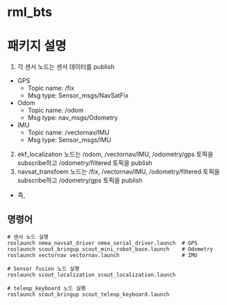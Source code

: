 # rml_bts

# 패키지 설명

1. 각 센서 노드는 센서 데이터를 publish
  - GPS
    - Topic name: /fix
    - Msg type: Sensor_msgs/NavSatFix
  - Odom
    - Topic name: /odom
    - Msg type: nav_msgs/Odometry
  - IMU
    - Topic name: /vectornav/IMU
    - Msg type: Sensor_msgs/IMU
2. ekf_localization 노드는 /odom, /vectornav/IMU, /odometry/gps 토픽을 subscribe하고 /odometry/filtered 토픽을 publish
3. navsat_transfoem 노드는 /fix, /vectornav/IMU, /odometry/filtered 토픽을 subscribe하고 /odometry/gps 토픽을 publish
- 즉, 

## 명령어

```
# 센서 노드 실행
roslaunch nmea_navsat_driver nmea_serial_driver.launch  # GPS
roslaunch scout_bringup scout_mini_robot_base.launch    # Odometry
roslaunch vectornav vectornav.launch                    # IMU

# Sensor fusion 노드 실행
roslaunch scout_localization scout_localization.launch

# teleop_keyboard 노드 실행
roslaunch scout_bringup scout_teleop_keyboard.launch
```
